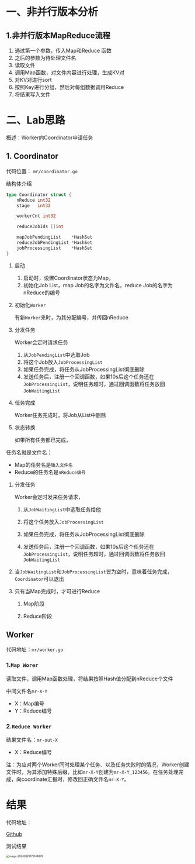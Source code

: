 # 一、非并行版本分析

## 1.非并行版本MapReduce流程

1. 通过第一个参数，传入Map和Reduce 函数
2. 之后的参数为待处理文件名
3. 读取文件
4. 调用Map函数，对文件内容进行处理，生成KV对
5. 对KV对进行sort
6. 按照Key进行分组，然后对每组数据调用Reduce
7. 将结果写入文件

# 二、Lab思路

概述：Worker向Coordinator申请任务

## 1. Coordinator

代码位置： `mr/coordinator.go`

结构体介绍

```go
type Coordinator struct {
	nReduce int32
	stage   int32

	workerCnt int32

	reduceJobIds []int

	mapJobPendingList    *HashSet
	reduceJobPendingList *HashSet
	jobProcessingList    *HashSet
}
```

1. 启动

   1. 启动时，设置Coordinator状态为Map，
   2. 初始化Job List，map Job的名字为文件名，reduce Job的名字为nReduce的编号

2. 初始化`Worker`

   有新`Worker`来时，为其分配编号，并传回nReduce

3. 分发任务

   Worker会定时请求任务

   1. 从`JobPendingList`中选取Job
   2. 将这个Job放入`JobProcessingList`
   3. 如果任务完成，将任务从JobProcessingList彻底删除
   4. 发送任务后，注册一个回调函数，如果10s后这个任务还在`JobProcessingList`，说明任务超时，通过回调函数将任务放回`JobWaitingList`

4. 任务完成

   Worker任务完成时，将Job从List中删除

5. 状态转换

   如果所有任务都已完成，

任务名就是文件名：

- Map的任务名是`输入文件名`
- Reduce的任务名是`nReduce编号`

1. 分发任务

   Worker会定时发来任务请求，

   1. 从`JobWaitingList`中选取任务给他
   2. 将这个任务放入`JobProcessingList`
   3. 如果任务完成，将任务从JobProcessingList彻底删除

   4. 发送任务后，注册一个回调函数，如果10s后这个任务还在`JobProcessingList`，说明任务超时，通过回调函数将任务放回`JobWaitingList`

2. 当`JobWaitingList`和`JobProcessingList`皆为空时，意味着任务完成，`Coordinator`可以退出

3. 只有当Map完成时，才可进行Reduce

   1. Map阶段

   2. Reduce阶段


## Worker

代码地址：`mr/worker.go`

### 1.`Map Worer`

读取文件，调用Map函数处理，将结果按照Hash值分配到nReduce个文件

中间文件名`mr-X-Y`

- X：Map编号
- Y：Reduce编号

### 2.`Reduce Worker`

结果文件名：`mr-out-X`

- X：Reduce编号

注：为应对两个Worker同时处理某个任务、以及任务失败时的情况，Worker创建文件时，为其添加特殊后缀，比如`mr-X-Y`创建为`mr-X-Y_123456`。在任务处理完成，向coordinate汇报时，修改回正确文件名`mr-X-Y`。

# 结果

代码地址：

[Github](https://github.com/INnoVationv2/6.5840)

测试结果

<img src="http://pic-save-fury.oss-cn-shanghai.aliyuncs.com/uPic/image-20240825175144678.png" alt="image-20240825175144678" style="zoom:50%;" />
